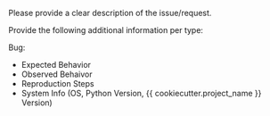 Please provide a clear description of the issue/request.

Provide the following additional information per type:

Bug:
- Expected Behavior
- Observed Behaivor
- Reproduction Steps
- System Info (OS, Python Version, {{ cookiecutter.project_name }} Version)
